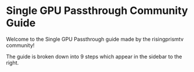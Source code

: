 # Single GPU Passthrough Community Guide

Welcome to the Single GPU Passthrough guide made by the risingprismtv community!

The guide is broken down into 9 steps which appear in the sidebar to the right.

